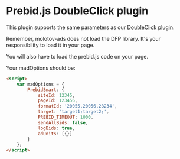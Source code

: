 # Prebid.js DoubleClick plugin

This plugin supports the same parameters as our [DoubleClick plugin](/docs/doubleclick.md).

Remember, molotov-ads does not load the DFP library. It's your responsibility to load it in your page.

You will also have to load the prebid.js code on your page.

Your madOptions should be:

```HTML
<script>
    var madOptions = {
        PrebidSmart: {
            siteId: 12345,
            pageId: 123456,
            formatId: '20055,20056,28234',        
            target: 'target1;target2;',
            PREBID_TIMEOUT: 1000,
            sendAllBids: false,
            logBids: true,
            adUnits: [{}]
        }
    };
</script>
```
